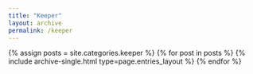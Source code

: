 ```yaml
---
title: "Keeper"
layout: archive
permalink: /keeper
---
```



{% assign posts = site.categories.keeper %}
{% for post in posts %} {% include archive-single.html type=page.entries_layout %} {% endfor %}